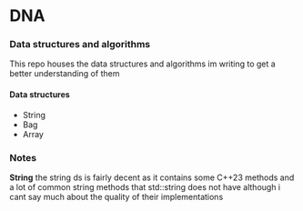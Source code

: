 # DNA
### Data structures and algorithms

This repo houses the data structures and algorithms im writing to get a better understanding of them

#### Data structures
* String
* Bag
* Array

### Notes
**String** the string ds is fairly decent as it contains some C++23 methods and a lot of common string methods that std::string does not have although i cant say much about the quality of their implementations
